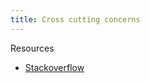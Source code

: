 ```yaml
---
title: Cross cutting concerns
---
```

Resources 

- [Stackoverflow](https://stackoverflow.com/questions/23700540/cross-cutting-concern-example)
